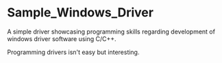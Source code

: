 # Sample_Windows_Driver
A simple driver showcasing programming skills regarding development of windows driver software using C/C++.


Programming drivers isn't easy but interesting.

